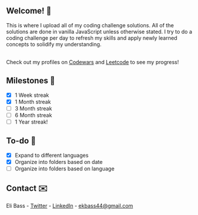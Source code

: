<h2>Welcome! 👋</h2>
This is where I upload all of my coding challenge solutions. All of the solutions are done in vanilla JavaScript unless otherwise stated. I try to do a coding challenge per day to refresh my skills and apply newly learned concepts to solidify my understanding.
<br/><br/>

Check out my profiles on [Codewars](https://www.codewars.com/users/HiJustEli) and [Leetcode](https://leetcode.com/EliKeith404/) to see my progress!

<!-- MILESTONES -->
<h2>Milestones 🏅</h2>

- [x] 1 Week streak
- [x] 1 Month streak
- [ ] 3 Month streak
- [ ] 6 Month streak
- [ ] 1 Year streak!

<!-- TO-DO -->
<h2>To-do 📒</h2>

- [x] Expand to different languages
- [x] Organize into folders based on date
- [ ] Organize into folders based on language

<!-- CONTACT -->
<h2>Contact ✉️</h2>

Eli Bass - [Twitter](https://twitter.com/EliKeith404) - [LinkedIn](https://www.linkedin.com/in/elikeith404/) - ekbass44@gmail.com